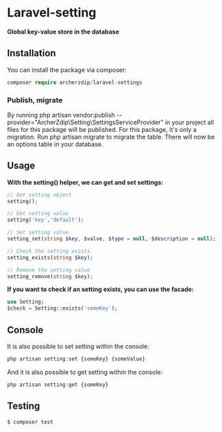 # Laravel-setting
**Global key-value store in the database**

## Installation
You can install the package via composer:
```php
composer require archerzdip/laravel-settings
```
### Publish, migrate
By running php artisan vendor:publish --provider="ArcherZdip\Setting\SettingsServiceProvider" in your project all files for this package will be published. For this package, it's only a migration. Run php artisan migrate to migrate the table. There will now be an options table in your database.

## Usage
**With the setting() helper, we can get and set settings:**
```php
// Get setting object
setting();

// Get setting value
setting('key','default');

// Set setting value
setting_set(string $key, $valve, $type = null, $description = null);

// Check the setting exists
setting_exists(string $key);

// Remove the setting value
setting_remove(string $key);

```

**If you want to check if an setting exists, you can use the facade:**

```php
use Setting;
$check = Setting::exists('someKey');
```

## Console
It is also possible to set setting within the console:
```php
php artisan setting:set {someKey} {someValue}
```
And it is also possible to get setting within the console:
```php
php artisan setting:get {someKey}
```

## Testing
```php
$ composer test
```
